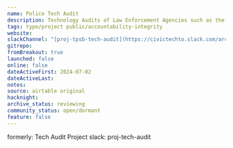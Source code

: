 ```yaml
---
name: Police Tech Audit
description: Technology Audits of Law Enforcement Agencies such as the Toronto Police Services. Parsing through long PDF Agendas and Minutes of Meetings.  Also using AI and ML to match strings of text. Intent to match Systems to other databases e.g. AIAAIC.
tags: type/project public/accountability-integrity
website:
slackChannel: "[proj-tpsb-tech-audit](https://civictechto.slack.com/archives/C07BG04N796)"
gitrepo:
fromBreakout: true
launched: false
online: false
dateActiveFirst: 2024-07-02
dateActiveLast:
notes:
source: airtable original
hacknight:
archive_status: reviewing
community_status: open/dormant
feature: false
---
```


formerly: Tech Audit Project  slack: proj-tech-audit